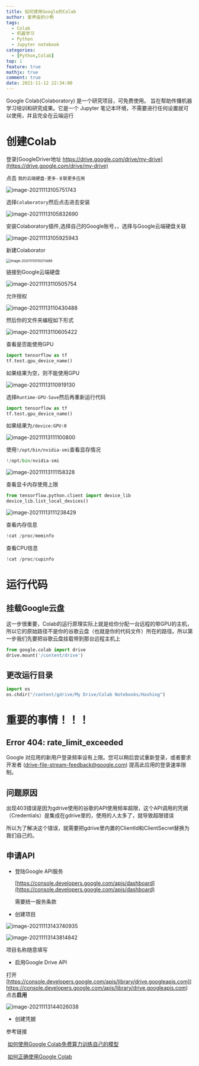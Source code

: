 ```yaml
---
title: 如何使用Google的Colab
author: 爱养虫的小熊
tags:
  - Colab
  - 机器学习
  - Python
  - Jupyter notebook
categories:
  - [Python,Colab]
top: 1
feature: true
mathjx: true
comment: true
date: 2021-11-12 22:34:00
---
```


Google Colab(Colaboratory) 是一个研究项目，可免费使用。
旨在帮助传播机器学习培训和研究成果。它是一个 Jupyter 笔记本环境，不需要进行任何设置就可以使用，并且完全在云端运行

#  创建Colab

登录[GoogleDriver地址 https://drive.google.com/drive/my-drive](https://drive.google.com/drive/my-drive)

点击 `我的云端硬盘-更多-关联更多应用`

![image-20211113105751743](../images/blog/如何使用Google的Colab/image-20211113105751743.png)

选择`Colaboratory`然后点击进去安装

![image-20211113105832690](../images/blog/如何使用Google的Colab/image-20211113105832690.png)

安装Colaboratory插件,选择自己的Google账号，，选择与Google云端硬盘关联

![image-20211113105925943](../images/blog/如何使用Google的Colab/image-20211113105925943.png)



新建Colaborator

<img src="../images/blog/如何使用Google的Colab/image-20211113110211489.png" alt="image-20211113110211489" style="zoom: 67%;" />



链接到Google云端硬盘

![image-20211113110505754](../images/blog/如何使用Google的Colab/image-20211113110505754.png)

允许授权

![image-20211113110430488](../images/blog/如何使用Google的Colab/image-20211113110430488.png)

然后你的文件夹编程如下形式

![image-20211113110605422](../images/blog/如何使用Google的Colab/image-20211113110605422.png)

查看是否能使用GPU

```python
import tensorflow as tf
tf.test.gpu_device_name()
```

如果结果为空，则不能使用GPU

![image-20211113110919130](../images/blog/如何使用Google的Colab/image-20211113110919130.png)

选择`Runtime-GPU-Save`然后再重新运行代码

```python
import tensorflow as tf
tf.test.gpu_device_name()
```

如果结果为`/device:GPU:0`

![image-20211113111100800](../images/blog/如何使用Google的Colab/image-20211113111100800.png)

使用`!/opt/bin/nvidia-smi`查看显存情况

```python
!/opt/bin/nvidia-smi
```

![image-20211113111158328](../images/blog/如何使用Google的Colab/image-20211113111158328.png)

查看显卡内存使用上限

```python
from tensorflow.python.client import device_lib
device_lib.list_local_devices()
```

![image-20211113111238429](../images/blog/如何使用Google的Colab/image-20211113111238429.png)

查看内存信息

```python
!cat /proc/meminfo
```

查看CPU信息

```python
!cat /proc/cupinfo
```

# 运行代码

## 挂载Google云盘

这一步很重要，Colab的运行原理实际上就是给你分配一台远程的带GPU的主机，所以它的原始路径不是你的谷歌云盘（也就是你的代码文件）所在的路径。所以第一步我们先要把谷歌云盘挂载带到那台远程主机上

```python
from google.colab import drive
drive.mount('/content/drive')
```

## 更改运行目录

```python
import os
os.chdir("/content/gdrive/My Drive/Colab Notebooks/Hashing")
```



# 重要的事情！！！

## Error 404: rate_limit_exceeded

Google 对应用的新用户登录频率设有上限。您可以稍后尝试重新登录，或者要求开发者 (drive-file-stream-feedback@google.com) 提高此应用的登录速率限制。

## 问题原因

出现403错误是因为gdrive使用的谷歌的API使用频率超限，这个API调用的凭据（Credentials）是集成在gdrive里的，使用的人太多了，就导致超限错误

所以为了解决这个错误，就需要把gdrive里内置的ClientId和ClientSecret替换为我们自己的。

## 申请API

- 登陆Google API服务

  [https://console.developers.google.com/apis/dashboard](https://console.developers.google.com/apis/dashboard)

  需要统一服务条款

- 创建项目

![image-20211113143740935](../images/blog/如何使用Google的Colab/image-20211113143740935.png)

![image-20211113143814842](../images/blog/如何使用Google的Colab/image-20211113143814842.png)

项目名称随意填写

- 启用Google Drive API

打开[https://console.developers.google.com/apis/library/drive.googleapis.com]( https://console.developers.google.com/apis/library/drive.googleapis.com)点击**启用**

![image-20211113144026038](../images/blog/如何使用Google的Colab/image-20211113144026038.png)

- 创建凭据

  











参考链接

​		[如何使用Google Colab免费算力训练自己的模型](https://blog.csdn.net/qq122716072/article/details/106779195)

​		[如何正确使用Google Colab](https://www.cnblogs.com/think90/articles/13072937.html)



<!--more-->